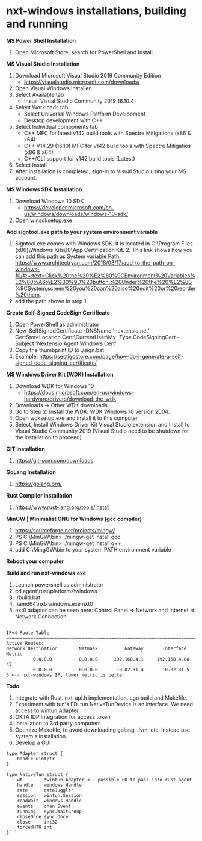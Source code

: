 # nxt-windows installations, building and running

<b>MS Power Shell Installation</b>
1. Open Microsoft Store, search for PowerShell and Install.

<b>MS Visual Studio Installation</b>
1. Download Microsoft Visual Studio 2019 Community Edition
   * https://visualstudio.microsoft.com/downloads/
2. Open Visual Windows Installer
3. Select Available tab
   * Install Visual Studio Community 2019 16.10.4
5. Select Workloads tab
   * Select Universal Windows Platform Development
   * Desktop development with C++
7. Select Individual components tab
   * C++ MFC for latest v142 build tools with Spectre Mitigations (x86 & x64)
   * C++ V14.29 (16.10) MFC for v142 build tools with Spectre Mitigatios (x86 & x64)
   * C++/CLI support for v142 build tools (Latest)
9. Select Install
10. After installation is completed, sign-in to Visual Studio using your MS account.

<b>MS Windows SDK Installation</b>
1. Download Windows 10 SDK
   * https://developer.microsoft.com/en-us/windows/downloads/windows-10-sdk/
2. Open winsdksetup.exe

<b>Add signtool.exe path to your system environment variable</b> 
1. Signtool.exe comes with Windows SDK. It is located in C:\Program Files (x86)\Windows Kits\10\App Certification Kit. 2. This link shows how you can add this path as System variable Path: https://www.architectryan.com/2018/03/17/add-to-the-path-on-windows-10/#:~:text=Click%20the%20%E2%80%9CEnvironment%20Variables%E2%80%A6%E2%80%9D%20button.%20Under%20the%20%E2%80%9CSystem,screen%20you%20can%20also%20edit%20or%20reorder%20them.
3. add the path shown in step 1

<b>Create Self-Signed CodeSign Certificate</b>
1. Open PowerShell as administrator
2. New-SelfSignedCertificate -DNSName 'nextensio.net' -CertStoreLocation Cert:\CurrentUser\My -Type CodeSigningCert -Subject 'Nextensio Agent Windows Cert'
3. Copy the thumbprint ID to ./sign.bat
4. Example: https://sectigostore.com/page/how-do-i-generate-a-self-signed-code-signing-certificate/

<b>MS Windows Driver Kit (WDK) Installation</b>
1. Download WDK for Windows 10
   * https://docs.microsoft.com/en-us/windows-hardware/drivers/download-the-wdk
2. Downloads -> Other WDK downloads
3. Go to Step 2. Install the WDK, WDK Windows 10 version 2004.
4. Open wdksetup.exe and install it to this computer
5. Select, Install Windows Driver Kit Visual Studio extension and Install to Visual Studio Community 2019 (Visual Studio need to be shutdown for the installation to proceed)

<b>GIT Installation</b>
1. https://git-scm.com/downloads

<b>GoLang Installation</b>
1. https://golang.org/

<b>Rust Compiler Installation</b>
1. https://www.rust-lang.org/tools/install

<b>MinGW | Minimalist GNU for Windows (gcc compiler)</b>
1. https://sourceforge.net/projects/mingw/
2. PS C:\MinGW\bin> ./mingw-get install gcc
3. PS C:\MinGW\bin> ./mingw-get install g++
4. add C:\MingGW\bin to your system PATH environment variable

<b>Reboot your computer</b>

<b>Build and run nxt-windows.exe</b>
1. Launch powershell as administrator
2. cd agent\rust\platforms\windows
3. ./build.bat
4. .\amd64\nxt-windows.exe nxt0
5. nxt0 adaptor can be seen here: Control Panel => Network and Internet => Network Connection

```$ route print

IPv4 Route Table
===========================================================================
Active Routes:
Network Destination        Netmask          Gateway       Interface  Metric
          0.0.0.0          0.0.0.0      192.168.4.1     192.168.4.88     45
          0.0.0.0          0.0.0.0       10.82.31.4       10.82.31.5      5 <-- nxt-windows IP, lower metric is better
```

<b> Todo </b>
1. Integrate with Rust. nxt-api.h implementation. cgo build and Makefile.
2. Experiment with tun's FD. tun.NativeTunDevice is an interface. We need access to wintun.Adapter.
3. OKTA IDP integration for access token
4. Installation to 3rd party computers
5. Optimize Makefile, to avoid downloading golang, llvm, etc. Instead use system's installation.
6. Develop a GUI

```
type Adapter struct {
	handle uintptr
}

type NativeTun struct {
	wt        *wintun.Adapter <-- possible FD to pass into rust agent
	handle    windows.Handle
	rate      rateJuggler
	session   wintun.Session
	readWait  windows.Handle
	events    chan Event
	running   sync.WaitGroup
	closeOnce sync.Once
	close     int32
	forcedMTU int
}```